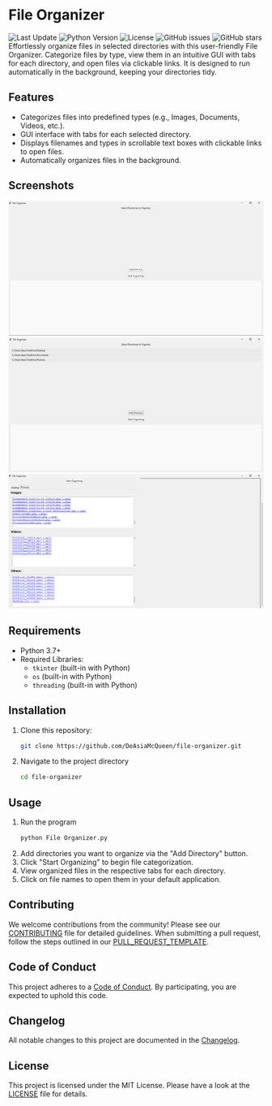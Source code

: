 # File Organizer
![Last Update](https://img.shields.io/github/last-commit/DeAsiaMcQueen/file-organizer?label=Last%20Update)
![Python Version](https://img.shields.io/badge/python-3.7%2B-blue)
![License](https://img.shields.io/github/license/DeAsiaMcQueen/file-organizer)
![GitHub issues](https://img.shields.io/github/issues/DeAsiaMcQueen/file-organizer)
![GitHub stars](https://img.shields.io/github/stars/DeAsiaMcQueen/file-organizer?style=social)
Effortlessly organize files in selected directories with this user-friendly File Organizer. Categorize files by type, view them in an intuitive GUI with tabs for each directory, and open files via clickable links. It is designed to run automatically in the background, keeping your directories tidy.
## Features
- Categorizes files into predefined types (e.g., Images, Documents, Videos, etc.).
- GUI interface with tabs for each selected directory.
- Displays filenames and types in scrollable text boxes with clickable links to open files.
- Automatically organizes files in the background.
## Screenshots
![Intital screen](FO-initialscreen.png)
![Directories added](FO-directoriesadded.png)
![Result](FO-results.png)
## Requirements
- Python 3.7+
- Required Libraries:
  - `tkinter` (built-in with Python)
  - `os` (built-in with Python)
  - `threading` (built-in with Python)
## Installation
1. Clone this repository:
   ```bash
   git clone https://github.com/DeAsiaMcQueen/file-organizer.git
2. Navigate to the project directory
   ```bash
   cd file-organizer
## Usage
1. Run the program
   ```bash
   python File Organizer.py
2. Add directories you want to organize via the "Add Directory" button.
3. Click "Start Organizing" to begin file categorization.
4. View organized files in the respective tabs for each directory.
5. Click on file names to open them in your default application.
## Contributing
We welcome contributions from the community! Please see our [CONTRIBUTING](CONTRIBUTING.md) file for detailed guidelines.
When submitting a pull request, follow the steps outlined in our [PULL_REQUEST_TEMPLATE](PULL_REQUEST_TEMPLATE.md).
## Code of Conduct
This project adheres to a [Code of Conduct](CODE_OF_CONDUCT.md). By participating, you are expected to uphold this code.
## Changelog
All notable changes to this project are documented in the [Changelog](CHANGELOG.md).
## License
This project is licensed under the MIT License. Please have a look at the [LICENSE](LICENSE) file for details.
